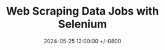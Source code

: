 ---
title: Web Scraping Data Jobs with Selenium
date: 2024-05-25 12:00:00 +/-0800
categories: [Data Science, Web Scraping]
tags: [data visualization, webscraping, data analysis]
image: assets/img/posts/webscrape-datajobs/blog_image.png #https://unsplash.com/photos/o4-YyGi5JBc
excerpt: Ever wondered how to use selenium to scrape information from websites? Well this is a great place to start! I used the power of Selenium to scrape information about data jobs from popular jobs boards and I wrote about the process.
layout: post
image_alt: A screen containing code
link: https://medium.com/@c.bradley.do/web-scraping-data-jobs-with-selenium-9984dc61f176
---